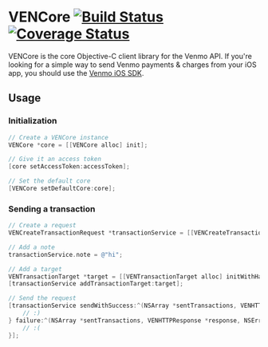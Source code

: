 VENCore [![Build Status](https://travis-ci.org/venmo/VENCore.svg?branch=v1.0.0)](https://travis-ci.org/venmo/VENCore)  [![Coverage Status](https://coveralls.io/repos/venmo/VENCore/badge.png?branch=master)](https://coveralls.io/r/venmo/VENCore?branch=master)
=======

VENCore is the core Objective-C client library for the Venmo API. If you're looking for a simple way to send Venmo payments & charges from your iOS app, you should use the [Venmo iOS SDK](https://github.com/venmo/venmo-ios-sdk).

## Usage

### Initialization
```objective-c
// Create a VENCore instance
VENCore *core = [[VENCore alloc] init];

// Give it an access token
[core setAccessToken:accessToken];

// Set the default core
[VENCore setDefaultCore:core];
```

### Sending a transaction
```objective-c
// Create a request
VENCreateTransactionRequest *transactionService = [[VENCreateTransactionRequest alloc] init];

// Add a note
transactionService.note = @"hi";

// Add a target
VENTransactionTarget *target = [[VENTransactionTarget alloc] initWithHandle:@"name@example.com" amount:30];
[transactionService addTransactionTarget:target];

// Send the request
[transactionService sendWithSuccess:^(NSArray *sentTransactions, VENHTTPResponse *response) {
    // :)
} failure:^(NSArray *sentTransactions, VENHTTPResponse *response, NSError *error) {
    // :(
}];
```

